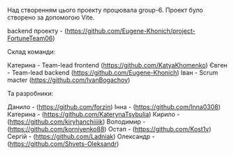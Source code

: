 Над створенням цього проекту процювала group-6. Проект було створено за допомогою Vite.

backend проекту - (https://github.com/Eugene-Khonich/project-FortuneTeam06)

Склад команди:

Катерина - Team-lead frontend (https://github.com/KatyaKhomenko) Євген - Team-lead backend (https://github.com/Eugene-Khonich)  Іван - Scrum macter (https://github.com/IvanBogachov)

Та разробники:

Данило - (https://github.com/forzin)
Інна - (https://github.com/Inna0308)
Катерина - (https://github.com/KaterynaTsybulia)
Кирило - (https://github.com/kiryhanchiiiik)
Володимир - (https://github.com/korniyenko88)
Остап - (https://github.com/Kost1v)
Сергій - (https://github.com/Ladniak)
Олександр - (https://github.com/Shvets-Oleksandr)
